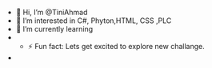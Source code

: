 - 👋 Hi, I’m @TiniAhmad
- 👀 I’m interested in C#, Phyton,HTML, CSS ,PLC
- 🌱 I’m currently learning
- - ⚡ Fun fact: Lets get excited to explore new challange.
- 

<!---
TiniAhmad/TiniAhmad is a ✨ special ✨ repository because its `README.md` (this file) appears on your GitHub profile.
You can click the Preview link to take a look at your changes.
--->
